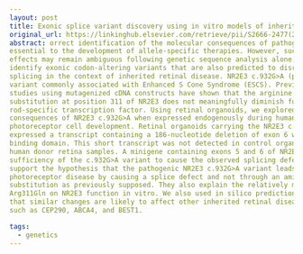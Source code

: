 ```yaml
---
layout: post
title: Exonic splice variant discovery using in vitro models of inherited retinal disease
original_url: https://linkinghub.elsevier.com/retrieve/pii/S2666-2477(24)00097-6
abstract: orrect identification of the molecular consequences of pathogenic genetic variants is
essential to the development of allele-specific therapies. However, such molecular
effects may remain ambiguous following genetic sequence analysis alone. Here, we
identify exonic codon-altering variants that are also predicted to disrupt normal RNA
splicing in the context of inherited retinal disease. NR2E3 c.932G>A (p.Arg311Gln) is a
variant commonly associated with Enhanced S Cone Syndrome (ESCS). Previous
studies using mutagenized cDNA constructs have shown that the arginine to glutamine
substitution at position 311 of NR2E3 does not meaningfully diminish function of the
rod-specific transcription factor. Using retinal organoids, we explored the molecular
consequences of NR2E3 c.932G>A when expressed endogenously during human rod
photoreceptor cell development. Retinal organoids carrying the NR2E3 c.932G>A allele
expressed a transcript containing a 186-nucleotide deletion of exon 6 within the ligand
binding domain. This short transcript was not detected in control organoids or control
human donor retina samples. A minigene containing exons 5 and 6 of NR2E3 showed
sufficiency of the c.932G>A variant to cause the observed splicing defect. These results
support the hypothesis that the pathogenic NR2E3 c.932G>A variant leads to
photoreceptor disease by causing a splice defect and not through an amino acid
substitution as previously supposed. They also explain the relatively mild effect of
Arg311Gln on NR2E3 function in vitro. We also used in silico prediction tools to show
that similar changes are likely to affect other inherited retinal disease variants in genes
such as CEP290, ABCA4, and BEST1.

tags:
  - genetics
---
```


